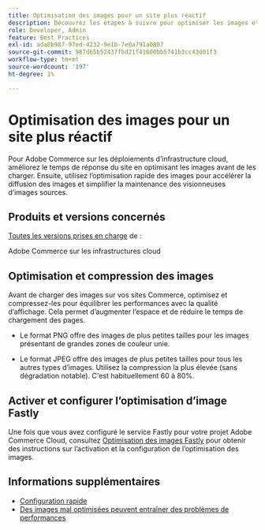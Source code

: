 ```yaml
---
title: Optimisation des images pour un site plus réactif
description: Découvrez les étapes à suivre pour optimiser les images et utilisez l’optimisation rapide des images pour optimiser le temps de réponse sur vos sites Adobe Commerce.
role: Developer, Admin
feature: Best Practices
exl-id: ada8b987-97ed-4232-9e1b-7e0a791a0807
source-git-commit: 987d65b52437fbd21f41600bb5741b3cc43d01f3
workflow-type: tm+mt
source-wordcount: '197'
ht-degree: 1%

---
```


# Optimisation des images pour un site plus réactif

Pour Adobe Commerce sur les déploiements d’infrastructure cloud, améliorez le temps de réponse du site en optimisant les images avant de les charger. Ensuite, utilisez l’optimisation rapide des images pour accélérer la diffusion des images et simplifier la maintenance des visionneuses d’images sources.

## Produits et versions concernés

[Toutes les versions prises en charge](../../../release/versions.md) de :

Adobe Commerce sur les infrastructures cloud


## Optimisation et compression des images

Avant de charger des images sur vos sites Commerce, optimisez et compressez-les pour équilibrer les performances avec la qualité d’affichage. Cela permet d’augmenter l’espace et de réduire le temps de chargement des pages.

- Le format PNG offre des images de plus petites tailles pour les images présentant de grandes zones de couleur unie.

- Le format JPEG offre des images de plus petites tailles pour tous les autres types d’images. Utilisez la compression la plus élevée (sans dégradation notable). C&#39;est habituellement 60 à 80%.

## Activer et configurer l’optimisation d’image Fastly

Une fois que vous avez configuré le service Fastly pour votre projet Adobe Commerce Cloud, consultez [Optimisation des images Fastly](https://experienceleague.adobe.com/en/docs/commerce-cloud-service/user-guide/cdn/fastly-image-optimization) pour obtenir des instructions sur l’activation et la configuration de l’optimisation des images.

## Informations supplémentaires

- [Configuration rapide](https://experienceleague.adobe.com/en/docs/commerce-cloud-service/user-guide/cdn/setup-fastly/fastly-configuration)
- [Des images mal optimisées peuvent entraîner des problèmes de performances](https://experienceleague.adobe.com/docs/commerce-knowledge-base/kb/troubleshooting/miscellaneous/file-storage-low-specific-page-loads-are-slow.html)
